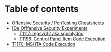 # Table of contents

* [Offensive Security / PenTesting Cheatsheets](README.md)
* [\[De\|Of\]fensive Security Experiments](defensive-security-experiments/README.md)
  * [T1117: regsvr32 aka squiblydoo](defensive-security-experiments/regsvr32-aka-squiblydoo.md)
  * [T1196: Control Panel Item Code Execution](defensive-security-experiments/control-panel-item-code-execution.md)
* [T1170: MSHTA Code Execution](t1170-mshta-code-execution.md)

